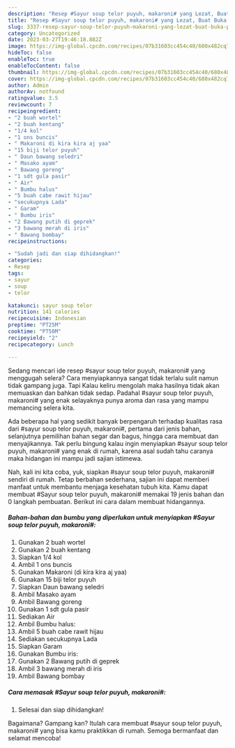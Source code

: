 ```yaml
---
description: "Resep #Sayur soup telor puyuh, makaroni# yang Lezat, Buat Buka Puasa Enak"
title: "Resep #Sayur soup telor puyuh, makaroni# yang Lezat, Buat Buka Puasa Enak"
slug: 3337-resep-sayur-soup-telor-puyuh-makaroni-yang-lezat-buat-buka-puasa-enak
category: Uncategorized
date: 2023-03-27T19:46:18.882Z
image: https://img-global.cpcdn.com/recipes/07b31603cc454c40/680x482cq70/sayur-soup-telor-puyuh-makaroni-foto-resep-utama.jpg
hideToc: false
enableToc: true
enableTocContent: false
thumbnail: https://img-global.cpcdn.com/recipes/07b31603cc454c40/680x482cq70/sayur-soup-telor-puyuh-makaroni-foto-resep-utama.jpg
cover: https://img-global.cpcdn.com/recipes/07b31603cc454c40/680x482cq70/sayur-soup-telor-puyuh-makaroni-foto-resep-utama.jpg
author: Admin
authorAv: notfound
ratingvalue: 3.5
reviewcount: 7
recipeingredient:
- "2 buah wortel"
- "2 buah kentang"
- "1/4 kol"
- "1 ons buncis"
- " Makaroni di kira kira aj yaa"
- "15 biji telor puyuh"
- " Daun bawang seledri"
- " Masako ayam"
- " Bawang goreng"
- "1 sdt gula pasir"
- " Air"
- " Bumbu halus"
- "5 buah cabe rawit hijau"
- "secukupnya Lada"
- " Garam"
- " Bumbu iris"
- "2 Bawang putih di geprek"
- "3 bawang merah di iris"
- " Bawang bombay"
recipeinstructions:

- "Sudah jadi dan siap dihidangkan!"
categories:
- Resep
tags:
- sayur
- soup
- telor

katakunci: sayur soup telor 
nutrition: 141 calories
recipecuisine: Indonesian
preptime: "PT25M"
cooktime: "PT50M"
recipeyield: "2"
recipecategory: Lunch

---
```



Sedang mencari ide resep #sayur soup telor puyuh, makaroni# yang menggugah selera? Cara menyiapkannya sangat tidak terlalu sulit namun tidak gampang juga. Tapi Kalau keliru mengolah maka hasilnya tidak akan memuaskan dan bahkan tidak sedap. Padahal #sayur soup telor puyuh, makaroni# yang enak selayaknya punya aroma dan rasa yang mampu memancing selera kita.


Ada beberapa hal yang sedikit banyak berpengaruh terhadap kualitas rasa dari #sayur soup telor puyuh, makaroni#, pertama dari jenis bahan, selanjutnya pemilihan bahan segar dan bagus, hingga cara membuat dan menyajikannya. Tak perlu bingung kalau ingin menyiapkan #sayur soup telor puyuh, makaroni# yang enak di rumah, karena asal sudah tahu caranya maka hidangan ini mampu jadi sajian istimewa.




Nah, kali ini kita coba, yuk, siapkan #sayur soup telor puyuh, makaroni# sendiri di rumah. Tetap berbahan sederhana, sajian ini dapat memberi manfaat untuk membantu menjaga kesehatan tubuh kita. Kamu dapat membuat #Sayur soup telor puyuh, makaroni# memakai 19 jenis bahan dan 0 langkah pembuatan. Berikut ini cara dalam membuat hidangannya.

<!--inarticleads1-->

##### Bahan-bahan dan bumbu yang diperlukan untuk menyiapkan #Sayur soup telor puyuh, makaroni#:

1. Gunakan 2 buah wortel
1. Gunakan 2 buah kentang
1. Siapkan 1/4 kol
1. Ambil 1 ons buncis
1. Gunakan  Makaroni (di kira kira aj yaa)
1. Gunakan 15 biji telor puyuh
1. Siapkan  Daun bawang seledri
1. Ambil  Masako ayam
1. Ambil  Bawang goreng
1. Gunakan 1 sdt gula pasir
1. Sediakan  Air
1. Ambil  Bumbu halus:
1. Ambil 5 buah cabe rawit hijau
1. Sediakan secukupnya Lada
1. Siapkan  Garam
1. Gunakan  Bumbu iris:
1. Gunakan 2 Bawang putih di geprek
1. Ambil 3 bawang merah di iris
1. Ambil  Bawang bombay




<!--inarticleads2-->

##### Cara memasak #Sayur soup telor puyuh, makaroni#:


1. Selesai dan siap dihidangkan!



Bagaimana? Gampang kan? Itulah cara membuat #sayur soup telor puyuh, makaroni# yang bisa kamu praktikkan di rumah. Semoga bermanfaat dan selamat mencoba!
